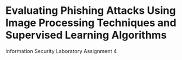 # Evaluating Phishing Attacks Using Image Processing Techniques and Supervised Learning Algorithms
Information Security Laboratory Assignment 4 
